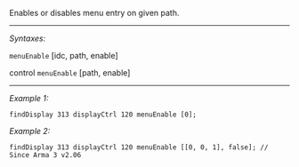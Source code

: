 Enables or disables menu entry on given path.


---
*Syntaxes:*

`menuEnable` [idc, path, enable]

control `menuEnable` [path, enable]

---
*Example 1:*

```sqf
findDisplay 313 displayCtrl 120 menuEnable [0];
```

*Example 2:*

```sqf
findDisplay 313 displayCtrl 120 menuEnable [[0, 0, 1], false]; // Since Arma 3 v2.06
```
